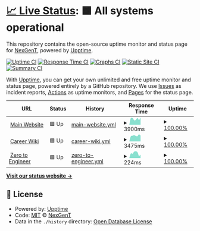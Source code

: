 # [📈 Live Status](https://nexgent.github.io/upptime-monitoring): <!--live status--> **🟩 All systems operational**

This repository contains the open-source uptime monitor and status page for [NexGenT](https://www.nexgent.com/), powered by [Upptime](https://github.com/upptime/upptime).

[![Uptime CI](https://github.com/nexgent/upptime-monitoring/workflows/Uptime%20CI/badge.svg)](https://github.com/nexgent/upptime-monitoring/actions?query=workflow%3A%22Uptime+CI%22)
[![Response Time CI](https://github.com/nexgent/upptime-monitoring/workflows/Response%20Time%20CI/badge.svg)](https://github.com/nexgent/upptime-monitoring/actions?query=workflow%3A%22Response+Time+CI%22)
[![Graphs CI](https://github.com/nexgent/upptime-monitoring/workflows/Graphs%20CI/badge.svg)](https://github.com/nexgent/upptime-monitoring/actions?query=workflow%3A%22Graphs+CI%22)
[![Static Site CI](https://github.com/nexgent/upptime-monitoring/workflows/Static%20Site%20CI/badge.svg)](https://github.com/nexgent/upptime-monitoring/actions?query=workflow%3A%22Static+Site+CI%22)
[![Summary CI](https://github.com/nexgent/upptime-monitoring/workflows/Summary%20CI/badge.svg)](https://github.com/nexgent/upptime-monitoring/actions?query=workflow%3A%22Summary+CI%22)

With [Upptime](https://upptime.js.org), you can get your own unlimited and free uptime monitor and status page, powered entirely by a GitHub repository. We use [Issues](https://github.com/nexgent/upptime-monitoring/issues) as incident reports, [Actions](https://github.com/nexgent/upptime-monitoring/actions) as uptime monitors, and [Pages](https://nexgent.github.io/upptime-monitoring) for the status page.

<!--start: status pages-->
<!-- This summary is generated by Upptime (https://github.com/upptime/upptime) -->
<!-- Do not edit this manually, your changes will be overwritten -->
<!-- prettier-ignore -->
| URL | Status | History | Response Time | Uptime |
| --- | ------ | ------- | ------------- | ------ |
| <img alt="" src="https://icons.duckduckgo.com/ip3/nexgent.com.ico" height="13"> [Main Website](https://nexgent.com) | 🟩 Up | [main-website.yml](https://github.com/nexgent/upptime-monitoring/commits/HEAD/history/main-website.yml) | <details><summary><img alt="Response time graph" src="./graphs/main-website/response-time-week.png" height="20"> 3900ms</summary><br><a href="https://nexgent.github.io/upptime-monitoring/history/main-website"><img alt="Response time 4687" src="https://img.shields.io/endpoint?url=https%3A%2F%2Fraw.githubusercontent.com%2Fnexgent%2Fupptime-monitoring%2FHEAD%2Fapi%2Fmain-website%2Fresponse-time.json"></a><br><a href="https://nexgent.github.io/upptime-monitoring/history/main-website"><img alt="24-hour response time 4829" src="https://img.shields.io/endpoint?url=https%3A%2F%2Fraw.githubusercontent.com%2Fnexgent%2Fupptime-monitoring%2FHEAD%2Fapi%2Fmain-website%2Fresponse-time-day.json"></a><br><a href="https://nexgent.github.io/upptime-monitoring/history/main-website"><img alt="7-day response time 3900" src="https://img.shields.io/endpoint?url=https%3A%2F%2Fraw.githubusercontent.com%2Fnexgent%2Fupptime-monitoring%2FHEAD%2Fapi%2Fmain-website%2Fresponse-time-week.json"></a><br><a href="https://nexgent.github.io/upptime-monitoring/history/main-website"><img alt="30-day response time 5226" src="https://img.shields.io/endpoint?url=https%3A%2F%2Fraw.githubusercontent.com%2Fnexgent%2Fupptime-monitoring%2FHEAD%2Fapi%2Fmain-website%2Fresponse-time-month.json"></a><br><a href="https://nexgent.github.io/upptime-monitoring/history/main-website"><img alt="1-year response time 4701" src="https://img.shields.io/endpoint?url=https%3A%2F%2Fraw.githubusercontent.com%2Fnexgent%2Fupptime-monitoring%2FHEAD%2Fapi%2Fmain-website%2Fresponse-time-year.json"></a></details> | <details><summary><a href="https://nexgent.github.io/upptime-monitoring/history/main-website">100.00%</a></summary><a href="https://nexgent.github.io/upptime-monitoring/history/main-website"><img alt="All-time uptime 96.70%" src="https://img.shields.io/endpoint?url=https%3A%2F%2Fraw.githubusercontent.com%2Fnexgent%2Fupptime-monitoring%2FHEAD%2Fapi%2Fmain-website%2Fuptime.json"></a><br><a href="https://nexgent.github.io/upptime-monitoring/history/main-website"><img alt="24-hour uptime 100.00%" src="https://img.shields.io/endpoint?url=https%3A%2F%2Fraw.githubusercontent.com%2Fnexgent%2Fupptime-monitoring%2FHEAD%2Fapi%2Fmain-website%2Fuptime-day.json"></a><br><a href="https://nexgent.github.io/upptime-monitoring/history/main-website"><img alt="7-day uptime 100.00%" src="https://img.shields.io/endpoint?url=https%3A%2F%2Fraw.githubusercontent.com%2Fnexgent%2Fupptime-monitoring%2FHEAD%2Fapi%2Fmain-website%2Fuptime-week.json"></a><br><a href="https://nexgent.github.io/upptime-monitoring/history/main-website"><img alt="30-day uptime 100.00%" src="https://img.shields.io/endpoint?url=https%3A%2F%2Fraw.githubusercontent.com%2Fnexgent%2Fupptime-monitoring%2FHEAD%2Fapi%2Fmain-website%2Fuptime-month.json"></a><br><a href="https://nexgent.github.io/upptime-monitoring/history/main-website"><img alt="1-year uptime 99.80%" src="https://img.shields.io/endpoint?url=https%3A%2F%2Fraw.githubusercontent.com%2Fnexgent%2Fupptime-monitoring%2FHEAD%2Fapi%2Fmain-website%2Fuptime-year.json"></a></details>
| <img alt="" src="https://icons.duckduckgo.com/ip3/career.nexgent.com.ico" height="13"> [Career Wiki](https://career.nexgent.com) | 🟩 Up | [career-wiki.yml](https://github.com/nexgent/upptime-monitoring/commits/HEAD/history/career-wiki.yml) | <details><summary><img alt="Response time graph" src="./graphs/career-wiki/response-time-week.png" height="20"> 3475ms</summary><br><a href="https://nexgent.github.io/upptime-monitoring/history/career-wiki"><img alt="Response time 3440" src="https://img.shields.io/endpoint?url=https%3A%2F%2Fraw.githubusercontent.com%2Fnexgent%2Fupptime-monitoring%2FHEAD%2Fapi%2Fcareer-wiki%2Fresponse-time.json"></a><br><a href="https://nexgent.github.io/upptime-monitoring/history/career-wiki"><img alt="24-hour response time 3491" src="https://img.shields.io/endpoint?url=https%3A%2F%2Fraw.githubusercontent.com%2Fnexgent%2Fupptime-monitoring%2FHEAD%2Fapi%2Fcareer-wiki%2Fresponse-time-day.json"></a><br><a href="https://nexgent.github.io/upptime-monitoring/history/career-wiki"><img alt="7-day response time 3475" src="https://img.shields.io/endpoint?url=https%3A%2F%2Fraw.githubusercontent.com%2Fnexgent%2Fupptime-monitoring%2FHEAD%2Fapi%2Fcareer-wiki%2Fresponse-time-week.json"></a><br><a href="https://nexgent.github.io/upptime-monitoring/history/career-wiki"><img alt="30-day response time 4801" src="https://img.shields.io/endpoint?url=https%3A%2F%2Fraw.githubusercontent.com%2Fnexgent%2Fupptime-monitoring%2FHEAD%2Fapi%2Fcareer-wiki%2Fresponse-time-month.json"></a><br><a href="https://nexgent.github.io/upptime-monitoring/history/career-wiki"><img alt="1-year response time 4415" src="https://img.shields.io/endpoint?url=https%3A%2F%2Fraw.githubusercontent.com%2Fnexgent%2Fupptime-monitoring%2FHEAD%2Fapi%2Fcareer-wiki%2Fresponse-time-year.json"></a></details> | <details><summary><a href="https://nexgent.github.io/upptime-monitoring/history/career-wiki">100.00%</a></summary><a href="https://nexgent.github.io/upptime-monitoring/history/career-wiki"><img alt="All-time uptime 99.92%" src="https://img.shields.io/endpoint?url=https%3A%2F%2Fraw.githubusercontent.com%2Fnexgent%2Fupptime-monitoring%2FHEAD%2Fapi%2Fcareer-wiki%2Fuptime.json"></a><br><a href="https://nexgent.github.io/upptime-monitoring/history/career-wiki"><img alt="24-hour uptime 100.00%" src="https://img.shields.io/endpoint?url=https%3A%2F%2Fraw.githubusercontent.com%2Fnexgent%2Fupptime-monitoring%2FHEAD%2Fapi%2Fcareer-wiki%2Fuptime-day.json"></a><br><a href="https://nexgent.github.io/upptime-monitoring/history/career-wiki"><img alt="7-day uptime 100.00%" src="https://img.shields.io/endpoint?url=https%3A%2F%2Fraw.githubusercontent.com%2Fnexgent%2Fupptime-monitoring%2FHEAD%2Fapi%2Fcareer-wiki%2Fuptime-week.json"></a><br><a href="https://nexgent.github.io/upptime-monitoring/history/career-wiki"><img alt="30-day uptime 100.00%" src="https://img.shields.io/endpoint?url=https%3A%2F%2Fraw.githubusercontent.com%2Fnexgent%2Fupptime-monitoring%2FHEAD%2Fapi%2Fcareer-wiki%2Fuptime-month.json"></a><br><a href="https://nexgent.github.io/upptime-monitoring/history/career-wiki"><img alt="1-year uptime 99.81%" src="https://img.shields.io/endpoint?url=https%3A%2F%2Fraw.githubusercontent.com%2Fnexgent%2Fupptime-monitoring%2FHEAD%2Fapi%2Fcareer-wiki%2Fuptime-year.json"></a></details>
| <img alt="" src="https://icons.duckduckgo.com/ip3/zerotoengineer.com.ico" height="13"> [Zero to Engineer](https://zerotoengineer.com) | 🟩 Up | [zero-to-engineer.yml](https://github.com/nexgent/upptime-monitoring/commits/HEAD/history/zero-to-engineer.yml) | <details><summary><img alt="Response time graph" src="./graphs/zero-to-engineer/response-time-week.png" height="20"> 224ms</summary><br><a href="https://nexgent.github.io/upptime-monitoring/history/zero-to-engineer"><img alt="Response time 327" src="https://img.shields.io/endpoint?url=https%3A%2F%2Fraw.githubusercontent.com%2Fnexgent%2Fupptime-monitoring%2FHEAD%2Fapi%2Fzero-to-engineer%2Fresponse-time.json"></a><br><a href="https://nexgent.github.io/upptime-monitoring/history/zero-to-engineer"><img alt="24-hour response time 154" src="https://img.shields.io/endpoint?url=https%3A%2F%2Fraw.githubusercontent.com%2Fnexgent%2Fupptime-monitoring%2FHEAD%2Fapi%2Fzero-to-engineer%2Fresponse-time-day.json"></a><br><a href="https://nexgent.github.io/upptime-monitoring/history/zero-to-engineer"><img alt="7-day response time 224" src="https://img.shields.io/endpoint?url=https%3A%2F%2Fraw.githubusercontent.com%2Fnexgent%2Fupptime-monitoring%2FHEAD%2Fapi%2Fzero-to-engineer%2Fresponse-time-week.json"></a><br><a href="https://nexgent.github.io/upptime-monitoring/history/zero-to-engineer"><img alt="30-day response time 222" src="https://img.shields.io/endpoint?url=https%3A%2F%2Fraw.githubusercontent.com%2Fnexgent%2Fupptime-monitoring%2FHEAD%2Fapi%2Fzero-to-engineer%2Fresponse-time-month.json"></a><br><a href="https://nexgent.github.io/upptime-monitoring/history/zero-to-engineer"><img alt="1-year response time 339" src="https://img.shields.io/endpoint?url=https%3A%2F%2Fraw.githubusercontent.com%2Fnexgent%2Fupptime-monitoring%2FHEAD%2Fapi%2Fzero-to-engineer%2Fresponse-time-year.json"></a></details> | <details><summary><a href="https://nexgent.github.io/upptime-monitoring/history/zero-to-engineer">100.00%</a></summary><a href="https://nexgent.github.io/upptime-monitoring/history/zero-to-engineer"><img alt="All-time uptime 99.90%" src="https://img.shields.io/endpoint?url=https%3A%2F%2Fraw.githubusercontent.com%2Fnexgent%2Fupptime-monitoring%2FHEAD%2Fapi%2Fzero-to-engineer%2Fuptime.json"></a><br><a href="https://nexgent.github.io/upptime-monitoring/history/zero-to-engineer"><img alt="24-hour uptime 100.00%" src="https://img.shields.io/endpoint?url=https%3A%2F%2Fraw.githubusercontent.com%2Fnexgent%2Fupptime-monitoring%2FHEAD%2Fapi%2Fzero-to-engineer%2Fuptime-day.json"></a><br><a href="https://nexgent.github.io/upptime-monitoring/history/zero-to-engineer"><img alt="7-day uptime 100.00%" src="https://img.shields.io/endpoint?url=https%3A%2F%2Fraw.githubusercontent.com%2Fnexgent%2Fupptime-monitoring%2FHEAD%2Fapi%2Fzero-to-engineer%2Fuptime-week.json"></a><br><a href="https://nexgent.github.io/upptime-monitoring/history/zero-to-engineer"><img alt="30-day uptime 100.00%" src="https://img.shields.io/endpoint?url=https%3A%2F%2Fraw.githubusercontent.com%2Fnexgent%2Fupptime-monitoring%2FHEAD%2Fapi%2Fzero-to-engineer%2Fuptime-month.json"></a><br><a href="https://nexgent.github.io/upptime-monitoring/history/zero-to-engineer"><img alt="1-year uptime 99.79%" src="https://img.shields.io/endpoint?url=https%3A%2F%2Fraw.githubusercontent.com%2Fnexgent%2Fupptime-monitoring%2FHEAD%2Fapi%2Fzero-to-engineer%2Fuptime-year.json"></a></details>

<!--end: status pages-->

[**Visit our status website →**](https://nexgent.github.io/upptime-monitoring)

## 📄 License

- Powered by: [Upptime](https://github.com/upptime/upptime)
- Code: [MIT](./LICENSE) © [NexGenT](https://www.nexgent.com/)
- Data in the `./history` directory: [Open Database License](https://opendatacommons.org/licenses/odbl/1-0/)
